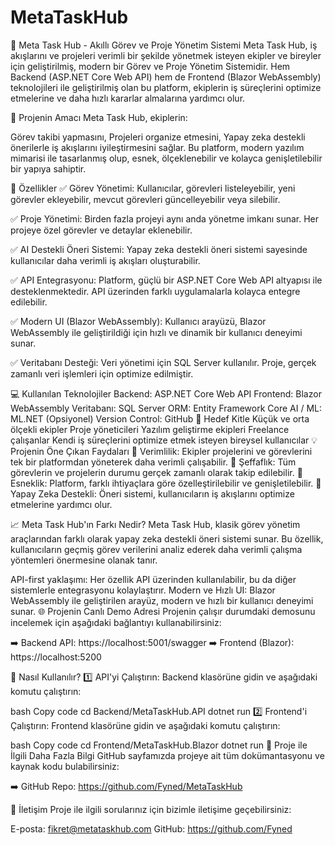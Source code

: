 ﻿# MetaTaskHub
🌟 Meta Task Hub - Akıllı Görev ve Proje Yönetim Sistemi
Meta Task Hub, iş akışlarını ve projeleri verimli bir şekilde yönetmek isteyen ekipler ve bireyler için geliştirilmiş, modern bir Görev ve Proje Yönetim Sistemidir. Hem Backend (ASP.NET Core Web API) hem de Frontend (Blazor WebAssembly) teknolojileri ile geliştirilmiş olan bu platform, ekiplerin iş süreçlerini optimize etmelerine ve daha hızlı kararlar almalarına yardımcı olur.

🎯 Projenin Amacı
Meta Task Hub, ekiplerin:

Görev takibi yapmasını,
Projeleri organize etmesini,
Yapay zeka destekli önerilerle iş akışlarını iyileştirmesini sağlar.
Bu platform, modern yazılım mimarisi ile tasarlanmış olup, esnek, ölçeklenebilir ve kolayca genişletilebilir bir yapıya sahiptir.

🚀 Özellikler
✅ Görev Yönetimi:
Kullanıcılar, görevleri listeleyebilir, yeni görevler ekleyebilir, mevcut görevleri güncelleyebilir veya silebilir.

✅ Proje Yönetimi:
Birden fazla projeyi aynı anda yönetme imkanı sunar. Her projeye özel görevler ve detaylar eklenebilir.

✅ AI Destekli Öneri Sistemi:
Yapay zeka destekli öneri sistemi sayesinde kullanıcılar daha verimli iş akışları oluşturabilir.

✅ API Entegrasyonu:
Platform, güçlü bir ASP.NET Core Web API altyapısı ile desteklenmektedir. API üzerinden farklı uygulamalarla kolayca entegre edilebilir.

✅ Modern UI (Blazor WebAssembly):
Kullanıcı arayüzü, Blazor WebAssembly ile geliştirildiği için hızlı ve dinamik bir kullanıcı deneyimi sunar.

✅ Veritabanı Desteği:
Veri yönetimi için SQL Server kullanılır. Proje, gerçek zamanlı veri işlemleri için optimize edilmiştir.

💻 Kullanılan Teknolojiler
Backend: ASP.NET Core Web API
Frontend: Blazor WebAssembly
Veritabanı: SQL Server
ORM: Entity Framework Core
AI / ML: ML.NET (Opsiyonel)
Version Control: GitHub
🎯 Hedef Kitle
Küçük ve orta ölçekli ekipler
Proje yöneticileri
Yazılım geliştirme ekipleri
Freelance çalışanlar
Kendi iş süreçlerini optimize etmek isteyen bireysel kullanıcılar
💡 Projenin Öne Çıkan Faydaları
🔹 Verimlilik: Ekipler projelerini ve görevlerini tek bir platformdan yöneterek daha verimli çalışabilir.
🔹 Şeffaflık: Tüm görevlerin ve projelerin durumu gerçek zamanlı olarak takip edilebilir.
🔹 Esneklik: Platform, farklı ihtiyaçlara göre özelleştirilebilir ve genişletilebilir.
🔹 Yapay Zeka Destekli: Öneri sistemi, kullanıcıların iş akışlarını optimize etmelerine yardımcı olur.

📈 Meta Task Hub'ın Farkı Nedir?
Meta Task Hub, klasik görev yönetim araçlarından farklı olarak yapay zeka destekli öneri sistemi sunar. Bu özellik, kullanıcıların geçmiş görev verilerini analiz ederek daha verimli çalışma yöntemleri önermesine olanak tanır.

API-first yaklaşımı: Her özellik API üzerinden kullanılabilir, bu da diğer sistemlerle entegrasyonu kolaylaştırır.
Modern ve Hızlı UI: Blazor WebAssembly ile geliştirilen arayüz, modern ve hızlı bir kullanıcı deneyimi sunar.
🌐 Projenin Canlı Demo Adresi
Projenin çalışır durumdaki demosunu incelemek için aşağıdaki bağlantıyı kullanabilirsiniz:

➡️ Backend API: https://localhost:5001/swagger
➡️ Frontend (Blazor): https://localhost:5200

💼 Nasıl Kullanılır?
1️⃣ API'yi Çalıştırın:
Backend klasörüne gidin ve aşağıdaki komutu çalıştırın:

bash
Copy code
cd Backend/MetaTaskHub.API
dotnet run
2️⃣ Frontend'i Çalıştırın:
Frontend klasörüne gidin ve aşağıdaki komutu çalıştırın:

bash
Copy code
cd Frontend/MetaTaskHub.Blazor
dotnet run
🚀 Proje ile İlgili Daha Fazla Bilgi
GitHub sayfamızda projeye ait tüm dokümantasyonu ve kaynak kodu bulabilirsiniz:

➡️ GitHub Repo: https://github.com/Fyned/MetaTaskHub

📧 İletişim
Proje ile ilgili sorularınız için bizimle iletişime geçebilirsiniz:

E-posta: fikret@metataskhub.com
GitHub: https://github.com/Fyned
